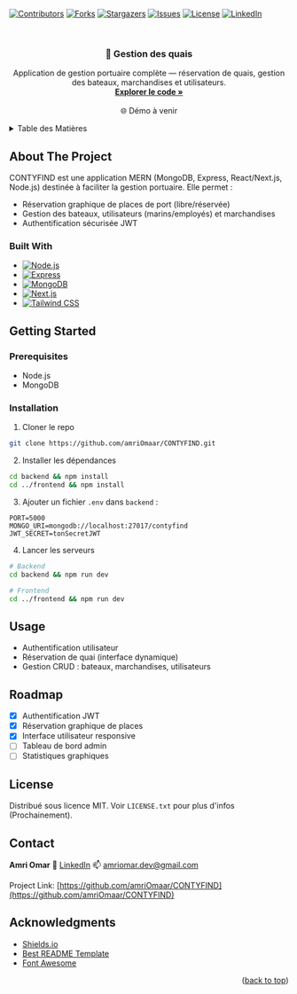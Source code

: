 <a id="readme-top"></a>

<!-- PROJECT SHIELDS -->

[![Contributors][contributors-shield]][contributors-url]
[![Forks][forks-shield]][forks-url]
[![Stargazers][stars-shield]][stars-url]
[![Issues][issues-shield]][issues-url]
[![License][license-shield]][license-url]
[![LinkedIn][linkedin-shield]][linkedin-url]

<!-- PROJECT LOGO -->

<br />
<div align="center">
  <h3 align="center">🚢 Gestion des quais </h3>

  <p align="center">
    Application de gestion portuaire complète — réservation de quais, gestion des bateaux, marchandises et utilisateurs.
    <br />
    <a href="https://github.com/amriOmaar/CONTYFIND"><strong>Explorer le code »</strong></a>
    <br />
    <br />
    🌐 Démo à venir
  </p>
</div>

<!-- TABLE OF CONTENTS -->

<details>
  <summary>Table des Matières</summary>
  <ol>
    <li><a href="#about-the-project">À propos du projet</a></li>
    <li><a href="#built-with">Technologies</a></li>
    <li><a href="#getting-started">Installation</a></li>
    <li><a href="#usage">Utilisation</a></li>
    <li><a href="#roadmap">Roadmap</a></li>
    <li><a href="#contact">Contact</a></li>
    <li><a href="#acknowledgments">Remerciements</a></li>
  </ol>
</details>

## About The Project

CONTYFIND est une application MERN (MongoDB, Express, React/Next.js, Node.js) destinée à faciliter la gestion portuaire. Elle permet :

* Réservation graphique de places de port (libre/réservée)
* Gestion des bateaux, utilisateurs (marins/employés) et marchandises
* Authentification sécurisée JWT

### Built With

* [![Node.js][Node.js]][Node-url]
* [![Express][Express.js]][Express-url]
* [![MongoDB][MongoDB]][MongoDB-url]
* [![Next.js][Next.js]][Next-url]
* [![Tailwind CSS][TailwindCSS]][Tailwind-url]

## Getting Started

### Prerequisites

* Node.js
* MongoDB

### Installation

1. Cloner le repo

```sh
git clone https://github.com/amriOmaar/CONTYFIND.git
```

2. Installer les dépendances

```sh
cd backend && npm install
cd ../frontend && npm install
```

3. Ajouter un fichier `.env` dans `backend` :

```env
PORT=5000
MONGO_URI=mongodb://localhost:27017/contyfind
JWT_SECRET=tonSecretJWT
```

4. Lancer les serveurs

```sh
# Backend
cd backend && npm run dev

# Frontend
cd ../frontend && npm run dev
```

## Usage

* Authentification utilisateur
* Réservation de quai (interface dynamique)
* Gestion CRUD : bateaux, marchandises, utilisateurs

## Roadmap

* [x] Authentification JWT
* [x] Réservation graphique de places
* [x] Interface utilisateur responsive
* [ ] Tableau de bord admin
* [ ] Statistiques graphiques

## License

Distribué sous licence MIT. Voir `LICENSE.txt` pour plus d'infos (Prochainement).

## Contact

**Amri Omar**
🔗 [LinkedIn](https://linkedin.com/in/amriomar)
📫 [amriomar.dev@gmail.com](mailto:amriomar.dev@gmail.com)

Project Link: [https://github.com/amriOmaar/CONTYFIND](https://github.com/amriOmaar/CONTYFIND)

## Acknowledgments

* [Shields.io](https://shields.io)
* [Best README Template](https://github.com/othneildrew/Best-README-Template)
* [Font Awesome](https://fontawesome.com)

<p align="right">(<a href="#readme-top">back to top</a>)</p>

<!-- MARKDOWN LINKS -->

[Node.js]: https://img.shields.io/badge/Node.js-339933?style=for-the-badge&logo=node.js&logoColor=white
[Node-url]: https://nodejs.org/
[Express.js]: https://img.shields.io/badge/Express.js-000000?style=for-the-badge&logo=express&logoColor=white
[Express-url]: https://expressjs.com/
[MongoDB]: https://img.shields.io/badge/MongoDB-47A248?style=for-the-badge&logo=mongodb&logoColor=white
[MongoDB-url]: https://www.mongodb.com/
[Next.js]: https://img.shields.io/badge/Next.js-000000?style=for-the-badge&logo=next.js&logoColor=white
[Next-url]: https://nextjs.org/
[TailwindCSS]: https://img.shields.io/badge/Tailwind_CSS-38B2AC?style=for-the-badge&logo=tailwind-css&logoColor=white
[Tailwind-url]: https://tailwindcss.com/
[contributors-shield]: https://img.shields.io/github/contributors/amriOmaar/CONTYFIND.svg?style=for-the-badge
[contributors-url]: https://github.com/amriOmaar/CONTYFIND/graphs/contributors
[forks-shield]: https://img.shields.io/github/forks/amriOmaar/CONTYFIND.svg?style=for-the-badge
[forks-url]: https://github.com/amriOmaar/CONTYFIND/network/members
[stars-shield]: https://img.shields.io/github/stars/amriOmaar/CONTYFIND.svg?style=for-the-badge
[stars-url]: https://github.com/amriOmaar/CONTYFIND/stargazers
[issues-shield]: https://img.shields.io/github/issues/amriOmaar/CONTYFIND.svg?style=for-the-badge
[issues-url]: https://github.com/amriOmaar/CONTYFIND/issues
[license-shield]: https://img.shields.io/github/license/amriOmaar/CONTYFIND.svg?style=for-the-badge
[license-url]: https://github.com/amriOmaar/CONTYFIND/blob/main/LICENSE
[linkedin-shield]: https://img.shields.io/badge/-LinkedIn-black.svg?style=for-the-badge&logo=linkedin&colorB=0077B5
[linkedin-url]: https://linkedin.com/in/amriomar
